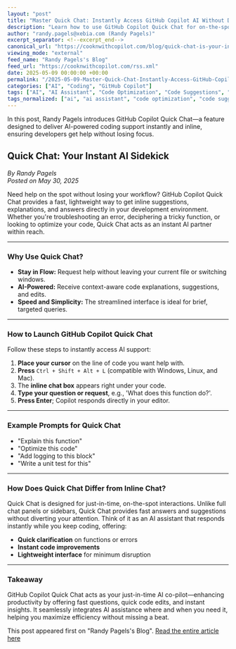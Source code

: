 ```yaml
---
layout: "post"
title: "Master Quick Chat: Instantly Access GitHub Copilot AI Without Disrupting Coding Flow"
description: "Learn how to use GitHub Copilot Quick Chat for on-the-spot AI-powered coding assistance. This guide by Randy Pagels covers launching Quick Chat, example use cases, and how it enhances developer productivity without breaking coding flow."
author: "randy.pagels@xebia.com (Randy Pagels)"
excerpt_separator: <!--excerpt_end-->
canonical_url: "https://cooknwithcopilot.com/blog/quick-chat-is-your-instant-ai-sidekick.html"
viewing_mode: "external"
feed_name: "Randy Pagels's Blog"
feed_url: "https://cooknwithcopilot.com/rss.xml"
date: 2025-05-09 00:00:00 +00:00
permalink: "/2025-05-09-Master-Quick-Chat-Instantly-Access-GitHub-Copilot-AI-Without-Disrupting-Coding-Flow.html"
categories: ["AI", "Coding", "GitHub Copilot"]
tags: ["AI", "AI Assistant", "Code Optimization", "Code Suggestions", "Coding", "Coding Workflow", "Developer Productivity", "Error Explanation", "GitHub Copilot", "Inline Chat", "Posts", "Quick Chat", "Unit Testing"]
tags_normalized: ["ai", "ai assistant", "code optimization", "code suggestions", "coding", "coding workflow", "developer productivity", "error explanation", "github copilot", "inline chat", "posts", "quick chat", "unit testing"]
---
```


In this post, Randy Pagels introduces GitHub Copilot Quick Chat—a feature designed to deliver AI-powered coding support instantly and inline, ensuring developers get help without losing focus.<!--excerpt_end-->

## Quick Chat: Your Instant AI Sidekick

*By Randy Pagels*  
*Posted on May 30, 2025*

Need help on the spot without losing your workflow? GitHub Copilot Quick Chat provides a fast, lightweight way to get inline suggestions, explanations, and answers directly in your development environment. Whether you're troubleshooting an error, deciphering a tricky function, or looking to optimize your code, Quick Chat acts as an instant AI partner within reach.

---

### Why Use Quick Chat?

- **Stay in Flow:** Request help without leaving your current file or switching windows.
- **AI-Powered:** Receive context-aware code explanations, suggestions, and edits.
- **Speed and Simplicity:** The streamlined interface is ideal for brief, targeted queries.

---

### How to Launch GitHub Copilot Quick Chat

Follow these steps to instantly access AI support:

1. **Place your cursor** on the line of code you want help with.
2. **Press** `Ctrl + Shift + Alt + L` (compatible with Windows, Linux, and Mac).
3. The **inline chat box** appears right under your code.
4. **Type your question or request**, e.g., 'What does this function do?'.
5. **Press Enter**; Copilot responds directly in your editor.

---

### Example Prompts for Quick Chat

- "Explain this function"
- "Optimize this code"
- "Add logging to this block"
- "Write a unit test for this"

---

### How Does Quick Chat Differ from Inline Chat?

Quick Chat is designed for just-in-time, on-the-spot interactions. Unlike full chat panels or sidebars, Quick Chat provides fast answers and suggestions without diverting your attention. Think of it as an AI assistant that responds instantly while you keep coding, offering:

- **Quick clarification** on functions or errors
- **Instant code improvements**
- **Lightweight interface** for minimum disruption

---

### Takeaway

GitHub Copilot Quick Chat acts as your just-in-time AI co-pilot—enhancing productivity by offering fast questions, quick code edits, and instant insights. It seamlessly integrates AI assistance where and when you need it, helping you maximize efficiency without missing a beat.

This post appeared first on "Randy Pagels's Blog". [Read the entire article here](https://cooknwithcopilot.com/blog/quick-chat-is-your-instant-ai-sidekick.html)
